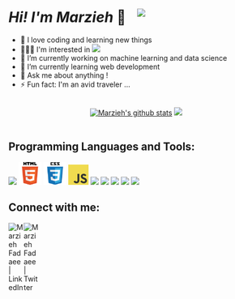 # ***Hi! I'm Marzieh*** 👋   <img align="right" width="250" src="https://user-images.githubusercontent.com/87442098/142252711-30f6b514-1a52-4792-8857-487de0f4ee92.png">
  
  - 🤩 I love coding and learning new things
  - 👨🏼‍💻 I'm interested in <img src="https://user-images.githubusercontent.com/87442098/142243173-7d914f29-c95f-4766-85e5-fba74543a7de.png" width="20">
  - 🔭 I’m currently working on machine learning and data science
  - 🌱 I’m currently learning web development
  - 💬 Ask me about anything !
  - ⚡ Fun fact: I'm an avid traveler ...

<br/>

<div align="center">
  <a href="https://github.com/marzfd/github-readme-stats"><img height="140" src="https://github-readme-stats.vercel.app/api?username=marzfd&show_icons=true&theme=ayu-mirage&hide_border=true&hide=prs,contribs" alt="Marzieh's github stats" /></a>
  <a href="https://github.com/marzfad/github-readme-stats"><img height="140" src="https://github-readme-stats.vercel.app/api/top-langs/?username=marzfd&layout=compact&theme=ayu-mirage&hide_border=true" /></a>
</div>

<br/>

## Programming Languages and Tools:

<p>
  <img height="40" src="https://user-images.githubusercontent.com/87442098/142243173-7d914f29-c95f-4766-85e5-fba74543a7de.png">
  <img height="45" src="https://raw.githubusercontent.com/github/explore/80688e429a7d4ef2fca1e82350fe8e3517d3494d/topics/html/html.png">
  <img height="45" src="https://raw.githubusercontent.com/github/explore/5c058a388828bb5fde0bcafd4bc867b5bb3f26f3/topics/css/css.png">
  <img height="40" src="https://raw.githubusercontent.com/github/explore/80688e429a7d4ef2fca1e82350fe8e3517d3494d/topics/javascript/javascript.png">
  <img height="45" src="https://user-images.githubusercontent.com/87442098/142242147-4668ddde-dddb-4dde-a2c7-8adc52b426c2.png">
  <img height="50" src="https://user-images.githubusercontent.com/87442098/142239945-25a924a9-d9f9-4972-aa07-54d90322fced.jpg">
  <img height="40" src="https://user-images.githubusercontent.com/87442098/142246062-a3c7472a-9051-4854-b259-04b27923d681.png">
  <img height="42" src="https://user-images.githubusercontent.com/87442098/142246406-00f36e2a-8ce7-46ba-a25e-47d422bf6474.png">
  <img height="45" src="https://user-images.githubusercontent.com/87442098/143490416-4249137b-3166-465c-90a5-76169cd5b85e.png">
</p>

## Connect with me:

<a href="https://www.linkedin.com/in/marzieh-fadaee-30184544/">
  <img align="left" width="30" alt="Marzieh Fadaee | LinkedIn" width="22px" src="https://cdn.jsdelivr.net/npm/simple-icons@v3/icons/linkedin.svg"/>
</a>
<a href="https://twitter.com/fadaee_marzieh">
  <img align="left" width="30" alt="Marzieh Fadaee | Twitter" width="22px" src="https://cdn.jsdelivr.net/npm/simple-icons@v3/icons/twitter.svg"/>
</a>
